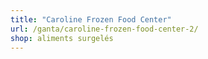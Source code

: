 ```yaml
---
title: "Caroline Frozen Food Center"
url: /ganta/caroline-frozen-food-center-2/
shop: aliments surgelés
---
```

